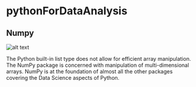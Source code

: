 # pythonForDataAnalysis

## Numpy
![alt text](https://miro.medium.com/max/875/1*cyXCE-JcBelTyrK-58w6_Q.png)

The Python built-in list type does not allow for efficient array manipulation. The NumPy package is concerned with manipulation of multi-dimensional arrays. NumPy is at the foundation of almost all the other packages covering the Data Science aspects of Python.
